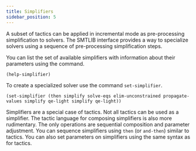 ```yaml
---
title: Simplifiers
sidebar_position: 5
---
```


A subset of tactics can be applied in incremental mode as pre-processing
simplification to solvers.
The SMTLIB interface provides a way to specialize solvers using a
sequence of pre-processing simplification steps. 

You can list the set of available simplifiers with information about 
their parameters using the command.

```
(help-simplifier)
```

To create a specialized solver use the command `set-simplifier`.

```
(set-simplifier (then simplify solve-eqs elim-unconstrained propagate-values simplify qe-light simplify qe-light))
```

Simplifiers are a special case of tactics. Not all tactics can be used as a simplifier. 
The tactic language for composing simplifiers is also more rudimentary. The only operations are
sequential composition and parameter adjustment.
You can sequence simplifiers using `then` (or `and-then`) similar to tactics. You can also set parameters on 
simplifiers using the same syntax as for tactics. 

